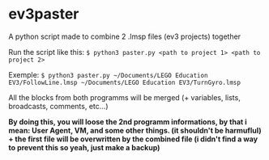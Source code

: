 # ev3paster
A python script made to combine 2 .lmsp files (ev3 projects) together

Run the script like this:
    `$ python3 paster.py <path to project 1> <path to project 2>`

Exemple:
    `$ python3 paster.py ~/Documents/LEGO Education EV3/FollowLine.lmsp ~/Documents/LEGO Education EV3/TurnGyro.lmsp`

All the blocks from both programms will be merged (+ variables, lists, broadcasts, comments, etc...)

**By doing this, you will loose the 2nd programm informations, by that i mean: User Agent, VM, and some other things. (it shouldn't be harmuflul) + the first file will be overwritten by the combined file (i didn't find a way to prevent this so yeah, just make a backup)**
